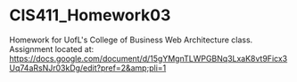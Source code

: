 # CIS411_Homework03
Homework for UofL's College of Business Web Architecture class. Assignment located at: https://docs.google.com/document/d/15gYMgnTLWPGBNq3LxaK8vt9Ficx3Uq74aRsNJr03kDg/edit?pref=2&amp;pli=1
